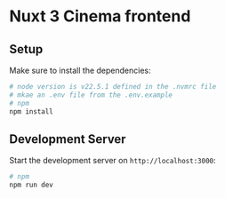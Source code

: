 # Nuxt 3 Cinema frontend


## Setup

Make sure to install the dependencies:

```bash
# node version is v22.5.1 defined in the .nvmrc file
# mkae an .env file from the .env.example
# npm
npm install
```

## Development Server

Start the development server on `http://localhost:3000`:

```bash
# npm
npm run dev
```



